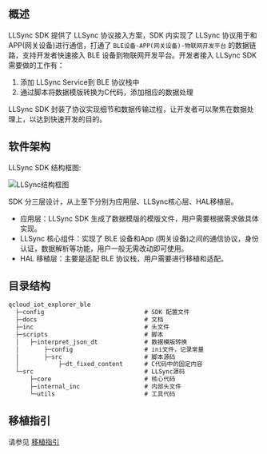 ## 概述

LLSync SDK 提供了 LLSync 协议接入方案，SDK 内实现了 LLSync 协议用于和 APP(网关设备)进行通信，打通了 `BLE设备-APP(网关设备)-物联网开发平台` 的数据链路，支持开发者快速接入 BLE 设备到物联网开发平台。开发者接入 LLSync SDK需要做的工作有：

1. 添加 LLSync Service到 BLE 协议栈中
2. 通过脚本将数据模版转换为C代码，添加相应的数据处理

LLSync SDK 封装了协议实现细节和数据传输过程，让开发者可以聚焦在数据处理上，以达到快速开发的目的。


## 软件架构

LLSync SDK 结构框图:

![LLSync结构框图](https://main.qcloudimg.com/raw/9fabb2c222ae40d6a93641b745a327bd.png)

SDK 分三层设计，从上至下分别为应用层、LLSync核心层、HAL移植层。

* 应用层：LLSync SDK 生成了数据模版的模版文件，用户需要根据需求做具体实现。
* LLSync 核心组件：实现了 BLE 设备和App (网关设备)之间的通信协议，身份认证，数据解析等功能，用户一般无需改动即可使用。
* HAL 移植层：主要是适配 BLE 协议栈，用户需要进行移植和适配。

## 目录结构

```c
qcloud_iot_explorer_ble
  ├─config                            # SDK 配置文件
  ├─docs                              # 文档
  ├─inc                               # 头文件
  ├─scripts                           # 脚本
  │   ├─interpret_json_dt             # 数据模版转换
  │       ├─config                    # ini文件，记录常量
  │       ├─src                       # 脚本源码
  │           ├─dt_fixed_content      # C代码中的固定内容
  └─src                               # LLSync源码
      ├─core                          # 核心代码
      ├─internal_inc                  # 内部头文件
      └─utils                         # 工具代码
```

## 移植指引

请参见 [移植指引](./docs/LLSync%20SDK%20接入指引.md)
